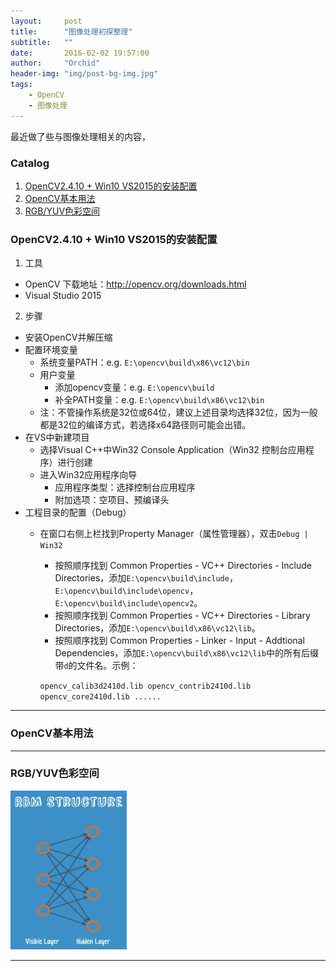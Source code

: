 ```yaml
---
layout:     post
title:      "图像处理初探整理"
subtitle:   ""
date:       2016-02-02 19:57:00
author:     "Orchid"
header-img: "img/post-bg-img.jpg"
tags:
    - OpenCV
    - 图像处理
---
```

<script type="text/javascript" src="http://cdn.mathjax.org/mathjax/latest/MathJax.js?config=default"></script>

最近做了些与图像处理相关的内容，

### Catalog

1.  [OpenCV2.4.10 + Win10 VS2015的安装配置](#opencv2410-win10-vs2015)
2.  [OpenCV基本用法](#opencv)
3.  [RGB/YUV色彩空间](#rgbyuv)

### OpenCV2.4.10 + Win10 VS2015的安装配置

1. 工具
- OpenCV 下载地址：http://opencv.org/downloads.html
- Visual Studio 2015

2. 步骤
- 安装OpenCV并解压缩
- 配置环境变量
	+ 系统变量PATH：e.g. `E:\opencv\build\x86\vc12\bin`
	+ 用户变量
		* 添加opencv变量：e.g. `E:\opencv\build`
		* 补全PATH变量：e.g. `E:\opencv\build\x86\vc12\bin`
	+ 注：不管操作系统是32位或64位，建议上述目录均选择32位，因为一般都是32位的编译方式，若选择x64路径则可能会出错。
- 在VS中新建项目
	+ 选择Visual C++中Win32 Console Application（Win32 控制台应用程序）进行创建
	+ 进入Win32应用程序向导
		* 应用程序类型：选择控制台应用程序
		* 附加选项：空项目、预编译头
- 工程目录的配置（Debug）
	+ 在窗口右侧上栏找到Property Manager（属性管理器），双击`Debug | Win32`
		* 按照顺序找到 Common Properties - VC++ Directories - Include Directories，添加`E:\opencv\build\include`，`E:\opencv\build\include\opencv`，`E:\opencv\build\include\opencv2`。
		* 按照顺序找到 Common Properties - VC++ Directories - Library Directories，添加`E:\opencv\build\x86\vc12\lib`。
		* 按照顺序找到 Common Properties - Linker - Input - Addtional Dependencies，添加`E:\opencv\build\x86\vc12\lib`中的所有后缀带`d`的文件名。示例：

		`
		opencv_calib3d2410d.lib
		opencv_contrib2410d.lib
		opencv_core2410d.lib
		......
		`


---

### OpenCV基本用法


---

### RGB/YUV色彩空间

![img](/img/in-post/post-DLS/RBM_structure.png)

---